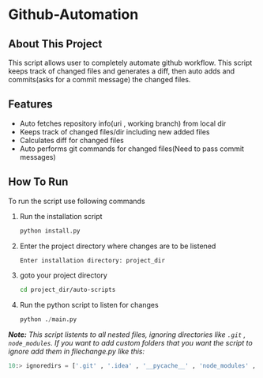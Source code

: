 # Github-Automation

## About This Project
This script allows user to completely automate github workflow. This script keeps track of changed files and generates a diff, then auto adds and commits(asks for a commit message) the changed files.

## Features

- Auto fetches repository info(uri , working branch) from local dir
- Keeps track of changed files/dir including new added files
- Calculates diff for changed files
- Auto performs git commands for changed files(Need to pass commit messages)

## How To Run

To run the script use following commands


1. Run the installation script
    ```bash
    python install.py
    ```
2. Enter the project directory where changes are to be listened
    ```bash
    Enter installation directory: project_dir
    ```
3. goto your project directory
    ```bash
    cd project_dir/auto-scripts
    ```

4. Run the python script to listen for changes
    ```python
    python ./main.py
    ```

***Note:** This script listents to all nested files, ignoring directories like `.git` , `node_modules`. If you want to add custom folders that you want the script to ignore add them in filechange.py like this:*
```python
10:> ignoredirs = ['.git' , '.idea' , '__pycache__' , 'node_modules' , 'custom_folder']
```
